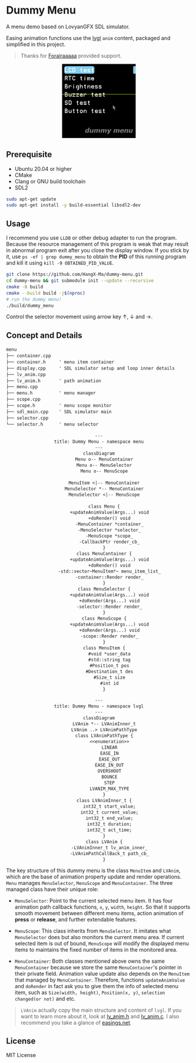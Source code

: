 # Dummy Menu

A menu demo based on LovyanGFX SDL simulator.

Easing animation functions use the [lvgl](https://github.com/lvgl) `anim` content, packaged and simplified in this project.
> Thanks for [Forairaaaaa](https://github.com/Forairaaaaa) provided support.

<div class="snek" align="center">
    <img src="./assets/dummy-menu.gif" alt="dummy menu" width=200 />
</div>

## Prerequisite

- Ubuntu 20.04 or higher
- CMake
- Clang or GNU build toolchain
- SDL2

```bash
sudo apt-get update
sudo apt-get install -y build-essential libsdl2-dev
```

## Usage

I recommend you use `LLDB` or other debug adapter to run the program. Because the resource management of this program is weak that may result in abnormal program exit after you close the display window. If you stick by it, use `ps -ef | grep dummy_menu` to obtain the **PID** of this running program and kill it using `kill -9 OBTAINED_PID_VALUE`.

```bash
git clone https://github.com/HangX-Ma/dummy-menu.git
cd dummy-menu && git submodule init --update --recursive
cmake -B build
cmake --build build -j$(nproc)
# run the dummy menu!
./build/dummy_menu
```

Control the selector movement using arrow key &uarr;, &darr; and &rarr;.

## Concept and Details

```txt
menu
├── container.cpp
├── container.h     ' menu item container
├── display.cpp     ' SDL simulator setup and loop inner details
├── lv_anim.cpp
├── lv_anim.h       ' path animation
├── menu.cpp
├── menu.h          ' menu manager
├── scope.cpp
├── scope.h         ' menu scope monitor
├── sdl_main.cpp    ' SDL simulator main
├── selector.cpp
└── selector.h      ' menu selector
```

<div class="dummy menu uml" align="center">

```mermaid
---
title: Dummy Menu - namespace menu
---
classDiagram
    Menu o-- MenuContainer
    Menu o-- MenuSelector
    Menu o-- MenuScope

    MenuItem <|-- MenuContainer
    MenuSelector *-- MenuContainer
    MenuSelector <|-- MenuScope

    class Menu {
        +updateAnimValue(Args...) void
        +doRender() void
        -MenuContainer *container_
        -MenuSelector *selector_
        -MenuScope *scope_
        -CallbackPtr render_cb_
    }
    class MenuContainer {
        +updateAnimValue(Args...) void
        +doRender() void
        -std::vector~MenuItem*~ menu_item_list_
        -container::Render render_
    }
    class MenuSelector {
        +updateAnimValue(Args...) void
        +doRender(Args...) void
        -selector::Render render_
    }
    class MenuScope {
        +updateAnimValue(Args...) void
        +doRender(Args...) void
        -scope::Render render_
    }
    class MenuItem {
        #void *user_data
        #std::string tag
        #Position_t pos
        #Destination_t des
        #Size_t size
        #int id
    }
```
```mermaid
---
title: Dummy Menu - namespace lvgl
---
classDiagram
    LVAnim *-- LVAnimInner_t
    LVAnim ..> LVAnimPathType
    class LVAnimPathType {
        <<enumeration>>
        LINEAR
        EASE_IN
        EASE_OUT
        EASE_IN_OUT
        OVERSHOOT
        BOUNCE
        STEP
        LVANIM_MAX_TYPE
    }
    class LVAnimInner_t {
        int32_t start_value;
        int32_t current_value;
        int32_t end_value;
        int32_t duration;
        int32_t act_time;
    }
    class LVAnim {
        -LVAnimInner_t lv_anim_inner_
        -LVAnimPathCallBack_t path_cb_
    }
```
</div>

The key structure of this dummy menu is the class `MenuItem` and `LVAnim`, which are the base of animation property update and render operations. `Menu` manages `MenuSelector`, `MenuScope` and `MenuContainer`. The three managed class have their unique role:

- `MenuSelector`: Point to the current selected menu item. It has four animation path callback functions, `x`, `y`, `width`, `height`. So that it supports smooth movement between different menu items, action animation of **press** or **release**, and further extendable features.

- `MenuScope`: This class inherits from `MenuSelector`. It imitates what `MenuSelector` does but also monitors the current menu area. If current selected item is out of bound, `MenuScope` will modify the displayed menu items to maintains the fixed number of items in the monitored area.

- `MenuContainer`: Both classes mentioned above owns the same `MenuContainer` because we store the same `MenuContainer`'s pointer in their private field. Animation value update also depends on the `MenuItem` that managed by `MenuContainer`. Therefore, functions `updateAnimValue` and `doRender` in fact ask you to give them the info of selected menu item, such as `Size(width, height)`, `Position(x, y)`, `selection changed(or not)` and etc.
> `LVAnim` actually copy the main structure and content of `lvgl`. If you want to learn more about it, look at [lv_anim.h](https://github.com/lvgl/lvgl/blob/master/src/misc/lv_anim.h) and [lv_anim.c](https://github.com/lvgl/lvgl/blob/master/src/misc/lv_anim.c). I also recommend you take a glance of [easings.net](https://easings.net/).

## License

MIT License
